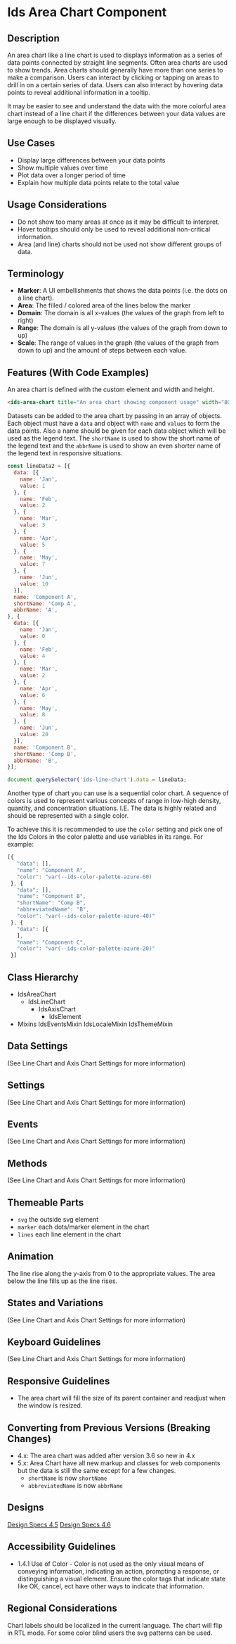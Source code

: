 # Ids Area Chart Component

## Description

An area chart like a line chart is used to displays information as a series of data points connected by straight line segments. Often area charts are used to show trends. Area charts should generally have more than one series to make a comparison. Users can interact by clicking or tapping on areas to drill in on a certain series of data. Users can also interact by hovering data points to reveal additional information in a tooltip.

It may be easier to see and understand the data with the more colorful area chart instead of a line chart if the differences between your data values are large enough to be displayed visually.

## Use Cases

- Display large differences between your data points
- Show multiple values over time
- Plot data over a longer period of time
- Explain how multiple data points relate to the total value

## Usage Considerations

- Do not show too many areas at once as it may be difficult to interpret.
- Hover tooltips should only be used to reveal additional non-critical information.
- Area (and line) charts should not be used not show different groups of data.

## Terminology

- **Marker**: A UI embellishments that shows the data points (i.e. the dots on a line chart).
- **Area**: The filled / colored area of the lines below the marker
- **Domain**: The domain is all x-values (the values of the graph from left to right)
- **Range**: The domain is all y-values (the values of the graph from down to up)
- **Scale**: The range of values in the graph (the values of the graph from down to up) and the amount of steps between each value.

## Features (With Code Examples)

An area chart is defined with the custom element and width and height.

```html
<ids-area-chart title="An area chart showing component usage" width="800" height="500"></ids-area-chart>
```

Datasets can be added to the area chart by passing in an array of objects. Each object must have a `data` and object with `name` and `values` to form the data points. Also a name should be given for each data object which will be used as the legend text. The `shortName` is used to show the short name of the legend text and the `abbrName` is used to show an even shorter name of the legend text in responsive situations.

```js
const lineData2 = [{
  data: [{
    name: 'Jan',
    value: 1
  }, {
    name: 'Feb',
    value: 2
  }, {
    name: 'Mar',
    value: 3
  }, {
    name: 'Apr',
    value: 5
  }, {
    name: 'May',
    value: 7
  }, {
    name: 'Jun',
    value: 10
  }],
  name: 'Component A',
  shortName: 'Comp A',
  abbrName: 'A',
}, {
  data: [{
    name: 'Jan',
    value: 0
  }, {
    name: 'Feb',
    value: 4
  }, {
    name: 'Mar',
    value: 2
  }, {
    name: 'Apr',
    value: 6
  }, {
    name: 'May',
    value: 8
  }, {
    name: 'Jun',
    value: 20
  }],
  name: 'Component B',
  shortName: 'Comp B',
  abbrName: 'B',
}];

document.querySelector('ids-line-chart').data = lineData;
```

Another type of chart you can use is a sequential color chart. A sequence of colors is used to represent various concepts of range in low-high density, quantity, and concentration situations. I.E. The data is highly related and should be represented with a single color.

To achieve this it is recommended to use the `color` setting and pick one of the Ids Colors in the color palette and use variables in its range. For example:

```js
[{
   "data": [],
   "name": "Component A",
   "color": "var(--ids-color-palette-azure-60)
 }, {
   "data": [],
   "name": "Component B",
   "shortName": "Comp B",
   "abbreviatedName": "B",
   "color": "var(--ids-color-palette-azure-40)"
 }, {
   "data": [{
   ],
   "name": "Component C",
   "color": "var(--ids-color-palette-azure-20)"
 }]
```

## Class Hierarchy

- IdsAreaChart
    - IdsLineChart
        - IdsAxisChart
            - IdsElement
- Mixins
  IdsEventsMixin
  IdsLocaleMixin
  IdsThemeMixin

## Data Settings

(See Line Chart and Axis Chart Settings for more information)

## Settings

(See Line Chart and Axis Chart Settings for more information)

## Events

(See Line Chart and Axis Chart Settings for more information)

## Methods

(See Line Chart and Axis Chart Settings for more information)

## Themeable Parts

- `svg` the outside svg element
- `marker` each dots/marker element in the chart
- `lines` each line element in the chart

## Animation

The line rise along the y-axis from 0 to the appropriate values. The area below the line fills up as the line rises.

## States and Variations

(See Line Chart and Axis Chart Settings for more information)

## Keyboard Guidelines

(See Line Chart and Axis Chart Settings for more information)

## Responsive Guidelines

- The area chart will fill the size of its parent container and readjust when the window is resized.

## Converting from Previous Versions (Breaking Changes)

- 4.x: The area chart was added after version 3.6 so new in 4.x
- 5.x: Area Chart have all new markup and classes for web components but the data is still the same except for a few changes.
    - `shortName` is now `shortName`
    - `abbreviatedName` is now `abbrName`

## Designs

[Design Specs 4.5](https://www.figma.com/file/yaJ8mJrqRRej8oTsd6iT8P/IDS-(SoHo)-Component-Library-v4.5?node-id=760%3A771)
[Design Specs 4.6](https://www.figma.com/file/ok0LLOT9PP1J0kBkPMaZ5c/IDS_Component_File_v4.6-(Draft))

## Accessibility Guidelines

- 1.4.1 Use of Color - Color is not used as the only visual means of conveying information, indicating an action, prompting a response, or distinguishing a visual element. Ensure the color tags that indicate state like OK, cancel, ect have other ways to indicate that information.

## Regional Considerations

Chart labels should be localized in the current language. The chart will flip in RTL mode. For some color blind users the svg patterns can be used.
